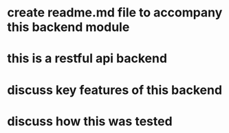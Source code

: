 # create readme.md file to accompany this backend module

# this is a restful api backend

# discuss key features of this backend

# discuss how this was tested

